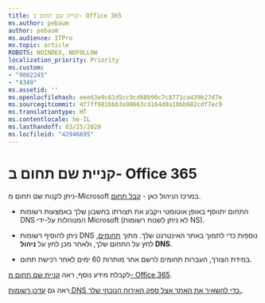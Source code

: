 ```yaml
---
title: קניית שם תחום ב- Office 365
ms.author: pebaum
author: pebaum
ms.audience: ITPro
ms.topic: article
ROBOTS: NOINDEX, NOFOLLOW
localization_priority: Priority
ms.custom:
- "9002245"
- "4349"
ms.assetid: ''
ms.openlocfilehash: eee63e9c61d5cc9cd68b90c7c8771ca439b27d7e
ms.sourcegitcommit: 4f7ff981bbb3a98663cd164d0a10bb082cdf7ec9
ms.translationtype: HT
ms.contentlocale: he-IL
ms.lasthandoff: 03/25/2020
ms.locfileid: "42946695"
---
```

# <a name="buy-a-domain-name-in-office-365"></a>קניית שם תחום ב- Office 365

ניתן לקנות שם תחום מ-Microsoft במרכז הניהול כאן - [קבל תחום](https://admin.microsoft.com/Domains/Buy).

- התחום יתווסף באופן אוטומטי ויקבע את תצורתו בחשבון שלך באמצעות רשומות DNS המנוהלות על-ידי Microsoft (לא ניתן לשנות רשומות NS).

- ניתן להוסיף רשומות DNS נוספות כדי לתמוך באתר האינטרנט שלך.  מתוך [תחומים](https://admin.microsoft.com/AdminPortal/Home#/Domains), לחץ על התחום שלך, ולאחר מכן לחץ על **ניהול DNS**.

- במידת הצורך, העברות תחומים לרשם אחר מותרות 60 ימים לאחר רכישת תחום.

לקבלת מידע נוסף, ראה [קניית שם תחום מ- Office 365](https://docs.microsoft.com/microsoft-365/admin/get-help-with-domains/buy-a-domain-name?view=o365-worldwide).

ראה גם [עדכן רשומות DNS כדי להשאיר את האתר אצל ספק האירוח הנוכחי שלך.](https://docs.microsoft.com/alchemyinsights/update-dns-records-to-keep-your-website-with-your-current-hosting-provider-0).
